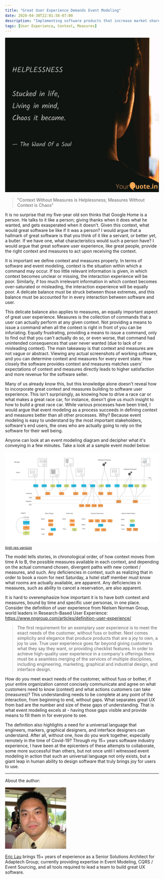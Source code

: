 ```yaml
---
title: "Great User Experience Demands Event Modeling"
date: 2020-04-30T22:01:58-07:00
description: "Implementing software products that increase market share and profits require comprehensive and complete understanding of the context and measures audiences need to be successful. Event modeling is leaps and bounds ahead of all other techniques in context and measures collaboration."
tags: [User Experience, Context, Measures]
---
```


![Helplessness and Chaos](helplessness-chaos.jpg)
> "Context Without Measures is Helplessness; Measures Without Context is Chaos"

It is no surprise that my five-year old son thinks that Google Home is a person. He talks to it like a person; giving thanks when it does what he wanted, and gets exasperated when it doesn't. Given this context, what would great software be like if it was a person? I would argue that a hallmark of great software is that you think of it like a servant, or better yet, a butler. If we have one, what characteristics would such a person have? I would argue that great software user experience, like great people, provide the right context and measures to act upon receiving the context.

It is important we define context and measures properly. In terms of software and event modeling, context is the situation within which a command may occur. If too little relevant information is given, in which context becomes unclear or missing, the interaction experience will be poor. Similarly, if too much irrelevant information in which context becomes over-saturated or misleading, the interaction experience will be equally poor. A delicate balance must be struck between those extremes, and this balance must be accounted for in every interaction between software and user.

This delicate balance also applies to measures, an equally important aspect of great user experience. Measures is the collection of commands that a user can actually perform at any given context. Not providing a means to issue a command when all the context is right in front of you can be infuriating. Equally frustrating, providing a means to issue a command, only to find out that you can't actually do so, or even worse, that command had unintended consequences that user never wanted (due to lack of or misleading context). The main takeaway is that context and measures are not vague or abstract. Viewing any actual screenshots of working software, and you can determine context and measures for every event state. How closely the software provides context and measures matches users' expectations of context and measures directly leads to higher satisfaction and more revenue for the software seller.

Many of us already know this, but this knowledge alone doesn't reveal how to incorporate great context and measures building to software user experience. This isn't surprisingly, as knowing how to drive a race car or what makes a great race car, for instance, doesn't give us much insight to how to build a great race car. While various processes have been tried, I would argue that event modeling as a process succeeds in defining context and measures better than all other processes. Why? Because event modeling is easy to understand by the most important stakeholders, software's end users, the ones who are actually going to rely on the software for their well being.

Anyone can look at an event modeling diagram and decipher what it's conveying in a few minutes. Take a look at a sample event model below:

![blueprint](../what-is-event-modeling/blueprint.jpg)
<sub>[high res version](../what-is-event-modeling/blueprint_large.jpg)</sub>

The model tells stories, in chronological order, of how context moves from time A to B, the possible measures available in each context, and depending on the actual command chosen, divergent paths with new context / measures, and such. Any deficiencies in context, such as realizing that in order to book a room for next Saturday, a hotel staff member must know what rooms are actually available, are apparent. Any deficiencies in measures, such as ability to cancel a reservation, are also apparent. 

It is hard to overemphasize how important it is to have both context and measures, bound by time and specific user personas, in one place. Consider the definition of user experience from Nielsen Norman Group, world leaders in Research-Based User Experience:  https://www.nngroup.com/articles/definition-user-experience/

> The first requirement for an exemplary user experience is to meet the exact needs of the customer, without fuss or bother. Next comes simplicity and elegance that produce products that are a joy to own, a joy to use. True user experience goes far beyond giving customers what they say they want, or providing checklist features. In order to achieve high-quality user experience in a company's offerings there must be a seamless merging of the services of multiple disciplines, including engineering, marketing, graphical and industrial design, and interface design.

How do you meet exact needs of the customer, without fuss or bother, if your entire organization cannot concisely communicate and agree on what customers need to know (context) and what actions customers can take (measures)? This understanding needs to be complete at any point of the interaction, from beginning to end, without gaps. What separates great UX from bad are the number and size of these gaps of understanding. That is what event modeling excels at - having those gaps visible and provide means to fill them in for everyone to see.

The definition also highlights a need for a universal language that engineers, markers, graphical designers, and interface designers can understand. After all, without one, how do you work together, especially remotely in the time of Covid-19? Through my 15+ years software industry experience, I have been at the epicenters of these attempts to collaborate, some more successful than others, but not once until I witnessed event modeling in action that such an universal language not only exists, but a giant leap in human ability to design software that truly brings joy for users to use.


---
About the author:

![Eric Lau](eric_lau.jpeg)

[Eric Lau](https://www.linkedin.com/in/ericlflau/) brings 15+ years of experience as a Senior Solutions Architect for Adaptech Group; currently providing expertise in Event Modeling, CQRS / Event Sourcing, and all tools required to lead a team to build great UX software.

